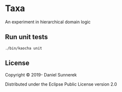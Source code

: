 # Taxa
An experiment in hierarchical domain logic

## Run unit tests
```
./bin/kaocha unit
```

## License
Copyright © 2019- Daniel Sunnerek

Distributed under the Eclipse Public License version 2.0
